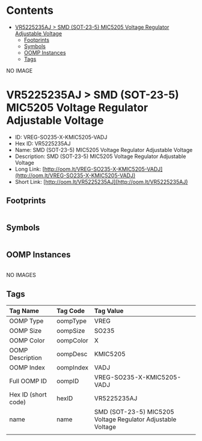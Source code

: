 



Contents
========

* [VR5225235AJ > SMD (SOT-23-5) MIC5205 Voltage Regulator Adjustable Voltage](#vr5225235aj--smd-sot-23-5-mic5205-voltage-regulator-adjustable-voltage)
	* [Footprints](#footprints)
	* [Symbols](#symbols)
	* [OOMP Instances](#oomp-instances)
	* [Tags](#tags)
  
NO IMAGE  
# VR5225235AJ > SMD (SOT-23-5) MIC5205 Voltage Regulator Adjustable Voltage

- ID: VREG-SO235-X-KMIC5205-VADJ
- Hex ID: VR5225235AJ
- Name: SMD (SOT-23-5) MIC5205 Voltage Regulator Adjustable Voltage
- Description: SMD (SOT-23-5) MIC5205 Voltage Regulator Adjustable Voltage
- Long Link: [http://oom.lt/VREG-SO235-X-KMIC5205-VADJ](http://oom.lt/VREG-SO235-X-KMIC5205-VADJ)
- Short Link: [http://oom.lt/VR5225235AJ](http://oom.lt/VR5225235AJ)

## Footprints
  

||||
| :--- | :--- | :--- |

## Symbols
  

||||
| :--- | :--- | :--- |

## OOMP Instances
  

||||
| :--- | :--- | :--- |
  
NO IMAGES  
## Tags
  

|Tag Name|Tag Code|Tag Value|
| :--- | :--- | :--- |
|OOMP Type|oompType|VREG|
|OOMP Size|oompSize|SO235|
|OOMP Color|oompColor|X|
|OOMP Description|oompDesc|KMIC5205|
|OOMP Index|oompIndex|VADJ|
|Full OOMP ID|oompID|VREG-SO235-X-KMIC5205-VADJ|
|Hex ID (short code)|hexID|VR5225235AJ|
|name|name|SMD (SOT-23-5) MIC5205 Voltage Regulator Adjustable Voltage|
||||
